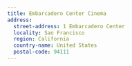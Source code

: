 ```yaml
---
title: Embarcadero Center Cinema
address:
  street-address: 1 Embarcadero Center
  locality: San Francisco
  region: California
  country-name: United States
  postal-code: 94111
---
```

